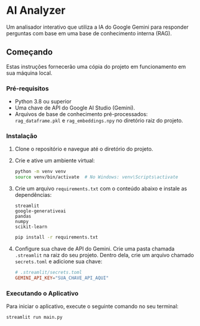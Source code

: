 # AI Analyzer

Um analisador interativo que utiliza a IA do Google Gemini para responder perguntas com base em uma base de conhecimento interna (RAG).

## Começando

Estas instruções fornecerão uma cópia do projeto em funcionamento em sua máquina local.

### Pré-requisitos

- Python 3.8 ou superior
- Uma chave de API do Google AI Studio (Gemini).
- Arquivos de base de conhecimento pré-processados: `rag_dataframe.pkl` e `rag_embeddings.npy` no diretório raiz do projeto.

### Instalação

1.  Clone o repositório e navegue até o diretório do projeto.

2.  Crie e ative um ambiente virtual:
    ```bash
    python -m venv venv
    source venv/bin/activate  # No Windows: venv\Scripts\activate
    ```

3.  Crie um arquivo `requirements.txt` com o conteúdo abaixo e instale as dependências:
    ```
    streamlit
    google-generativeai
    pandas
    numpy
    scikit-learn
    ```
    ```bash
    pip install -r requirements.txt
    ```

4.  Configure sua chave de API do Gemini. Crie uma pasta chamada `.streamlit` na raiz do seu projeto. Dentro dela, crie um arquivo chamado `secrets.toml` e adicione sua chave:
    ```toml
    # .streamlit/secrets.toml
    GEMINI_API_KEY="SUA_CHAVE_API_AQUI"
    ```

### Executando o Aplicativo

Para iniciar o aplicativo, execute o seguinte comando no seu terminal:

```bash
streamlit run main.py

